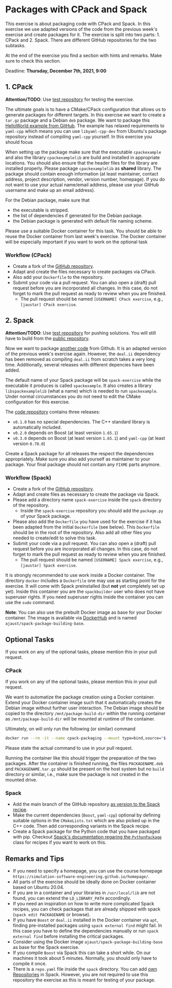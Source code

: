 # Packages with CPack and Spack

This exercise is about packaging code with CPack and Spack. In this exercise we use adapted versions of the code from the previous week's exercise and create packages for it. The exercise is split into two parts: 1. CPack and 2. Spack. There are different GitHub repositories for the two subtasks.

At the end of the exercise you find a section with hints and remarks. Make sure to check this section.

Deadline: **Thursday, December 7th, 2021, 9:00**

## 1. CPack

**Attention/TODO**: Use [test repository](https://github.com/Simulation-Software-Engineering/cpack-exercise-test) for testing the exercise.

The ultimate goals is to have a CMake/CPack configuration that allows us to generate packages for different targets. In this exercise we want to create a `tar.gz` package and a Debian `deb` package. We want to package this [HelloWorld example from GitHub](https://github.com/Simulation-Software-Engineering/cpack-exercise). The example has relaxed requirements to `yaml-cpp` which means you can use `libyaml-cpp-dev` from Ubuntu's package repository instead of compiling `yaml-cpp` yourself. In this exercise you should focus

When setting up the package make sure that the executable `cpackexample` and also the library `cpackexamplelib` are build and installed in appropriate locations. You should also ensure that the header files for the library are installed properly. Please package `cpackexamplelib` as **shared** library. The package should contain enough information (at least maintainer, contact address, project description, vendor, version number, homepage). If you do not want to use your actual name/email address, please use your GitHub username and make up an email address).

For the Debian package, make sure that

- the executable is stripped.
- the list of dependencies if generated for the Debian package.
- the Debian package is generated with default file naming scheme.

Please use a suitable Docker container for this task. You should be able to reuse the Docker container from last week's exercise. The Docker container will be especially important if you want to work on the optional task

### Workflow (CPack)

- Create a fork of the [GitHub repository](https://github.com/Simulation-Software-Engineering/cpack-exercise).
- Adapt and create the files necessary to create packages via CPack.
- Also add your `Dockerfile` to the repository.
- Submit your code via a pull request. You can also open a (draft) pull request before you are incorporated all changes. In this case, do not forget to mark the pull request as ready to review when you are finished.
    - The pull request should be named `[USERNAME] CPack exercise`, e.g., `[jaustar] CPack exercise`.


## 2. Spack

**Attention/TODO**: Use [test repository](https://github.com/Simulation-Software-Engineering/spack-exercise) for pushing solutions. You will still have to build from the [public repository](https://github.com/Simulation-Software-Engineering/spack-exercise).

Now we want to package [another code](https://github.com/Simulation-Software-Engineering/spack-exercise) from Github. It is an adapted version of the previous week's exercise again. However, the `deal.ii` dependency has been removed as compiling `deal.ii` from scratch takes a very long time. Additionally, several releases with different depencies have been added.

The default name of your Spack package will be `spack-exercise` while the executable it produces is called `spackexample`. It also creates a library  `libspackexamplelib` (what a name) which is needed to run `spackexample`. Under normal circumstances you do not need to edit the CMake configuration for this exercise.

The [code repository](https://github.com/Simulation-Software-Engineering/spack-exercise) contains three releases:

- `v0.1.0` has no special dependencies. The C++ standard library is automatically included.
- `v0.2.0` depends on Boost (at least version `1.65.1`)
- `v0.3.0` depends on Boost (at least version `1.65.1`) and `yaml-cpp` (at least version `0.70.0`)

Create a Spack package for all releases the respect the dependencies appropriately. Make sure you also add yourself as maintainer to your package. Your final package should not contain any `FIXME` parts anymore.

### Workflow (Spack)

- Create a fork of the [GitHub repository](https://github.com/Simulation-Software-Engineering/spack-exercise).
- Adapt and create files as necessary to create the package via Spack.
- Please add a directory name `spack-exercise` inside the `spack` directory of the repository.
    - Inside the `spack-exercise` repository you should add the `package.py` of your Spack package.
- Please also add the `Dockerfile` you have used for the exercise if it has been adapted from the initial `Dockerfile` (see below). This `Dockerfile` should be in the root of the repository. Also add all other files you needed to create/edit to solve this task.
- Submit your code via a pull request. You can also open a (draft) pull request before you are incorporated all changes. In this case, do not forget to mark the pull request as ready to review when you are finished.
    - The pull request should be named `[USERNAME] Spack exercise`, e.g., `[jaustar] Spack exercise`.

It is strongly recommended to use work inside a Docker container. The directory `docker` includes a `Dockerfile` one may use as starting point for the exercise. It will come with Spack preinstalled (but **not** yet completely set up yet). Inside this container you are the `spackbuilder` user who does not have superuser rights. If you need superuser rights inside the container you can use the `sudo` command.

**Note**: You can also use the prebuilt Docker image as base for your Docker container. The image is available via [DockerHub](https://hub.docker.com/repository/docker/ajaust/spack-package-building-base) and is named `ajaust/spack-package-building-base`.

## Optional Tasks

If you work on any of the optional tasks, please mention this in your pull request.

### CPack

If you work on any of the optional tasks, please mention this in your pull request.

We want to automatize the package creation using a Docker container. Extend your Docker container image such that it automatically creates the Debian image without further user interaction. The Debian image should be copied to the directory `/mnt/package-build-dir` within the running container as `/mnt/package-build-dir` will be mounted at runtime of the container.

Ultimately, on will only run the following (or similar) command

```bash
docker run --rm -it --name cpack-packaging --mount type=bind,source="$(pwd)",target=/mnt/package-build-dir IMAGENAME
```

Please state the actual command to use in your pull request.

Running the container like this should trigger the preparation of the two packages. After the container is finished running, the files `PACKAGENAME.deb` and `PACKAGENAME.tar.gz` should be present on the host system but no `build` directory or similar, i.e., make sure the package is not created in the mounted drive.

### Spack

- Add the main branch of the GitHub repository [as version to the Spack recipe](https://spack.readthedocs.io/en/latest/packaging_guide.html#git).
- Make the current dependencies (`Boost`, `yaml-cpp`) optional by defining suitable options in the `CMakeLists.txt` which are also picked up in the C++ code. Then add corresponding variants in the Spack recipe.
- Create a Spack package for the Python code that you have packaged with pip. Checkout [Spack's documentation regaring the `PythonPackage`](https://spack.readthedocs.io/en/latest/build_systems/pythonpackage.html)  class for recipes if you want to work on this.

## Remarks and Tips

- If you need to specify a homepage, you can use the course homepage `https://simulation-software-engineering.github.io/homepage/`.
- All parts of the exercise should be ideally done on Docker container based on Ubuntu 20.04.
- If you are in a container and your libraries in `/usr/local/lib` are not found, you can extend the `LD_LIBRARY_PATH` accordingly.
- If you need an inspiration on how to write more complicated Spack recipes, you can check packages that are already shipped with spack (`spack edit PACKAGENAME` or browse).
- If you have `Boost` or `deal.ii` installed in the Docker container via `apt`, finding pre-installed packages using `spack external find` might fail. In this case you have to define the dependencies manually or run `spack external find` before installing the critical packages.
- Consider using the Docker image `ajaust/spack-package-building-base` as base for the Spack exercise.
- If you compile `Boost` via Spack this can take a short while. On our machines it took about 5 minutes. Normally, you should only have to compile it once.
- There is a `repo.yaml` file inside the `spack` directory. You can add [own Repositories](https://spack.readthedocs.io/en/latest/repositories.html) in Spack. However, you are not required to use this repository the exercise as this is meant for testing of your package.
